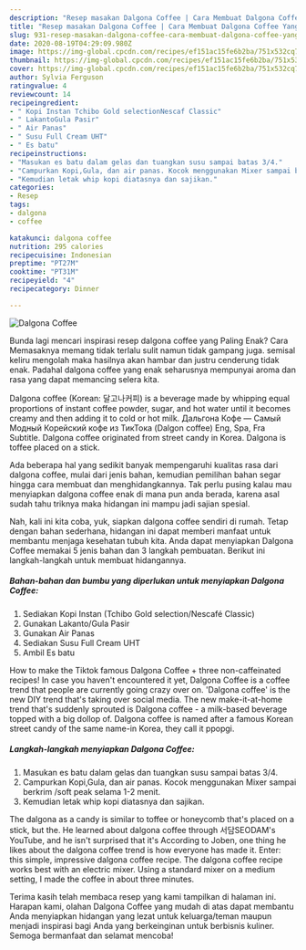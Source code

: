 ```yaml
---
description: "Resep masakan Dalgona Coffee | Cara Membuat Dalgona Coffee Yang Paling Enak"
title: "Resep masakan Dalgona Coffee | Cara Membuat Dalgona Coffee Yang Paling Enak"
slug: 931-resep-masakan-dalgona-coffee-cara-membuat-dalgona-coffee-yang-paling-enak
date: 2020-08-19T04:29:09.980Z
image: https://img-global.cpcdn.com/recipes/ef151ac15fe6b2ba/751x532cq70/dalgona-coffee-foto-resep-utama.jpg
thumbnail: https://img-global.cpcdn.com/recipes/ef151ac15fe6b2ba/751x532cq70/dalgona-coffee-foto-resep-utama.jpg
cover: https://img-global.cpcdn.com/recipes/ef151ac15fe6b2ba/751x532cq70/dalgona-coffee-foto-resep-utama.jpg
author: Sylvia Ferguson
ratingvalue: 4
reviewcount: 14
recipeingredient:
- " Kopi Instan Tchibo Gold selectionNescaf Classic"
- " LakantoGula Pasir"
- " Air Panas"
- " Susu Full Cream UHT"
- " Es batu"
recipeinstructions:
- "Masukan es batu dalam gelas dan tuangkan susu sampai batas 3/4."
- "Campurkan Kopi,Gula, dan air panas. Kocok menggunakan Mixer sampai berkrim /soft peak selama 1-2 menit."
- "Kemudian letak whip kopi diatasnya dan sajikan."
categories:
- Resep
tags:
- dalgona
- coffee

katakunci: dalgona coffee 
nutrition: 295 calories
recipecuisine: Indonesian
preptime: "PT27M"
cooktime: "PT31M"
recipeyield: "4"
recipecategory: Dinner

---
```



![Dalgona Coffee](https://img-global.cpcdn.com/recipes/ef151ac15fe6b2ba/751x532cq70/dalgona-coffee-foto-resep-utama.jpg)

Bunda lagi mencari inspirasi resep dalgona coffee yang Paling Enak? Cara Memasaknya memang tidak terlalu sulit namun tidak gampang juga. semisal keliru mengolah maka hasilnya akan hambar dan justru cenderung tidak enak. Padahal dalgona coffee yang enak seharusnya mempunyai aroma dan rasa yang dapat memancing selera kita.

Dalgona coffee (Korean: 달고나커피) is a beverage made by whipping equal proportions of instant coffee powder, sugar, and hot water until it becomes creamy and then adding it to cold or hot milk. Дальгона Кофе — Самый Модный Корейский кофе из ТикТока (Dalgon coffee) Eng, Spa, Fra Subtitle. Dalgona coffee originated from street candy in Korea. Dalgona is toffee placed on a stick.

Ada beberapa hal yang sedikit banyak mempengaruhi kualitas rasa dari dalgona coffee, mulai dari jenis bahan, kemudian pemilihan bahan segar hingga cara membuat dan menghidangkannya. Tak perlu pusing kalau mau menyiapkan dalgona coffee enak di mana pun anda berada, karena asal sudah tahu triknya maka hidangan ini mampu jadi sajian spesial.


Nah, kali ini kita coba, yuk, siapkan dalgona coffee sendiri di rumah. Tetap dengan bahan sederhana, hidangan ini dapat memberi manfaat untuk membantu menjaga kesehatan tubuh kita. Anda dapat menyiapkan Dalgona Coffee memakai 5 jenis bahan dan 3 langkah pembuatan. Berikut ini langkah-langkah untuk membuat hidangannya.

<!--inarticleads1-->

##### Bahan-bahan dan bumbu yang diperlukan untuk menyiapkan Dalgona Coffee:

1. Sediakan  Kopi Instan (Tchibo Gold selection/Nescafé Classic)
1. Gunakan  Lakanto/Gula Pasir
1. Gunakan  Air Panas
1. Sediakan  Susu Full Cream UHT
1. Ambil  Es batu


How to make the Tiktok famous Dalgona Coffee + three non-caffeinated recipes! In case you haven&#39;t encountered it yet, Dalgona Coffee is a coffee trend that people are currently going crazy over on. &#39;Dalgona coffee&#39; is the new DIY trend that&#39;s taking over social media. The new make-it-at-home trend that&#39;s suddenly sprouted is Dalgona coffee - a milk-based beverage topped with a big dollop of. Dalgona coffee is named after a famous Korean street candy of the same name-in Korea, they call it ppopgi. 

<!--inarticleads2-->

##### Langkah-langkah menyiapkan Dalgona Coffee:

1. Masukan es batu dalam gelas dan tuangkan susu sampai batas 3/4.
1. Campurkan Kopi,Gula, dan air panas. Kocok menggunakan Mixer sampai berkrim /soft peak selama 1-2 menit.
1. Kemudian letak whip kopi diatasnya dan sajikan.


The dalgona as a candy is similar to toffee or honeycomb that&#39;s placed on a stick, but the. He learned about dalgona coffee through 서담SEODAM&#39;s YouTube, and he isn&#39;t surprised that it&#39;s According to Joben, one thing he likes about the dalgona coffee trend is how everyone has made it. Enter: this simple, impressive dalgona coffee recipe. The dalgona coffee recipe works best with an electric mixer. Using a standard mixer on a medium setting, I made the coffee in about three minutes. 

Terima kasih telah membaca resep yang kami tampilkan di halaman ini. Harapan kami, olahan Dalgona Coffee yang mudah di atas dapat membantu Anda menyiapkan hidangan yang lezat untuk keluarga/teman maupun menjadi inspirasi bagi Anda yang berkeinginan untuk berbisnis kuliner. Semoga bermanfaat dan selamat mencoba!
